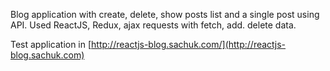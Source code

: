 Blog application with create, delete, show posts list and a single post using API.
Used ReactJS, Redux, ajax requests with fetch, add. delete data.

Test application in [http://reactjs-blog.sachuk.com/](http://reactjs-blog.sachuk.com)